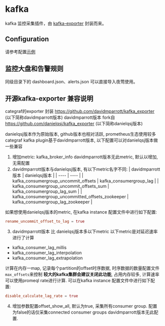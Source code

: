 # kafka

kafka 监控采集插件，由 [kafka-exporter](https://github.com/davidmparrott/kafka_exporter) 封装而来。

## Configuration

请参考配置[示例](../../conf/input.kafka/kafka.toml)

## 监控大盘和告警规则

同级目录下的 dashboard.json、alerts.json 可以直接导入夜莺使用。


## 开源kafka-exporter 兼容说明
categraf的exporter 封装 https://github.com/davidmparrott/kafka_exporter  (以下简称davidmparrott版本)
davidmparrott版本  fork自 https://github.com/danielqsj/kafka_exporter   (以下简称danielqsj版本)



danielqsj版本作为原始版本, github版本也相对活跃, prometheus生态使用较多
categraf kafka plugin基于davidmparrott版本, 以下配置可以对danielqsj版本做一些兼容

1. 增加metric: kafka_broker_info
   davidmparrott版本无此metric, 默认以增加, 无需配置
2. davidmparrott版本与danielqsj版本, 有以下metric名字不同:
   | davidmparrott版本  | danielqsj版本 |
   | ---- | ---- |
   | kafka_consumergroup_uncommit_offsets  | kafka_consumergroup_lag |
   | kafka_consumergroup_uncommit_offsets_sum  | kafka_consumergroup_lag_sum |
   | kafka_consumergroup_uncommitted_offsets_zookeeper | kafka_consumergroup_lag_zookeeper |

如果想使用danielqsj版本的metric, 在kafka instance 配置文件中进行如下配置:
```toml
rename_uncommit_offset_to_lag = true
```

3. davidmparrott版本 比 danielqsj版本多以下metric
   以下metric是对延迟速率进行了计算

- kafka_consumer_lag_millis
- kafka_consumer_lag_interpolation
- kafka_consumer_lag_extrapolation

计算在内存一map, 记录每个partition的offset时序数据, 时序数据的数量配置文件`max_offsets`来控制
**较大的kafka集群会建议关闭此功能**, 占用内存较多, 计算速率可以使用promeql rate进行计算.
可以在kafka instance 配置文件中进行如下配置:
```toml
disable_calculate_lag_rate = true
```

4. 增加参数配置offset_show_all, 默认为true, 采集所有consumer group. 配置为false的话仅采集connected consumer groups
   davidmparrott版本无此配置.
